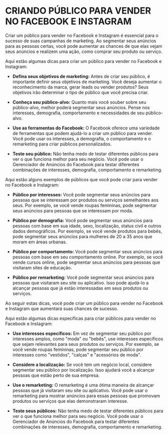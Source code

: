 # CRIANDO PÚBLICO PARA VENDER NO FACEBOOK E INSTAGRAM
Criar um público para vender no Facebook e Instagram é essencial para o sucesso de suas campanhas de marketing. Ao segmentar seus anúncios para as pessoas certas, você pode aumentar as chances de que elas vejam seus anúncios e realizem uma ação, como comprar seu produto ou serviço.

Aqui estão algumas dicas para criar um público para vender no Facebook e Instagram:

* **Defina seus objetivos de marketing:** Antes de criar seu público, é importante definir seus objetivos de marketing. Você deseja aumentar o reconhecimento da marca, gerar leads ou vender produtos? Seus objetivos irão determinar o tipo de público que você precisa criar.

* **Conheça seu público-alvo:** Quanto mais você souber sobre seu público-alvo, melhor poderá segmentar seus anúncios. Pense nos interesses, demografia, comportamento e necessidades de seu público-alvo.

* **Use as ferramentas do Facebook:** O Facebook oferece uma variedade de ferramentas que podem ajudá-lo a criar um público para vender. Você pode usar os interesses, a demografia, o comportamento e o remarketing para criar públicos personalizados.

* **Teste seu público:** Não tenha medo de testar diferentes públicos para ver o que funciona melhor para seu negócio. Você pode usar o Gerenciador de Anúncios do Facebook para testar diferentes combinações de interesses, demografia, comportamento e remarketing.

Aqui estão alguns exemplos de públicos que você pode criar para vender no Facebook e Instagram:

* **Público por interesses:** Você pode segmentar seus anúncios para pessoas que se interessam por produtos ou serviços semelhantes aos seus. Por exemplo, se você vende roupas femininas, pode segmentar seus anúncios para pessoas que se interessam por moda.

* **Público por demografia:** Você pode segmentar seus anúncios para pessoas com base em sua idade, sexo, localização, status civil e outros dados demográficos. Por exemplo, se você vende produtos para bebês, pode segmentar seus anúncios para mulheres de 20 a 35 anos que moram em áreas urbanas.

* **Público por comportamento:** Você pode segmentar seus anúncios para pessoas com base em seu comportamento online. Por exemplo, se você vende cursos online, pode segmentar seus anúncios para pessoas que visitaram sites de educação.

* **Público por remarketing:** Você pode segmentar seus anúncios para pessoas que visitaram seu site ou aplicativo. Isso pode ajudá-lo a alcançar pessoas que já estão interessadas em seus produtos ou serviços.

Ao seguir estas dicas, você pode criar um público para vender no Facebook e Instagram que aumentará suas chances de sucesso.

Aqui estão algumas dicas específicas para criar públicos para vender no Facebook e Instagram:

* **Use interesses específicos:** Em vez de segmentar seu público por interesses amplos, como "moda" ou "bebês", use interesses específicos que sejam relevantes para seus produtos ou serviços. Por exemplo, se você vende roupas femininas, pode segmentar seu público por interesses como "vestidos", "calças" e "acessórios de moda".

* **Considere a localização:** Se você tem um negócio local, considere segmentar seu público por localização. Isso ajudará você a alcançar pessoas que estão perto de sua empresa.

* **Use o remarketing:** O remarketing é uma ótima maneira de alcançar pessoas que já visitaram seu site ou aplicativo. Você pode usar o remarketing para mostrar anúncios para essas pessoas que promovam produtos ou serviços que elas demonstraram interesse.

* **Teste seus públicos:** Não tenha medo de testar diferentes públicos para ver o que funciona melhor para seu negócio. Você pode usar o Gerenciador de Anúncios do Facebook para testar diferentes combinações de interesses, demografia, comportamento e remarketing.